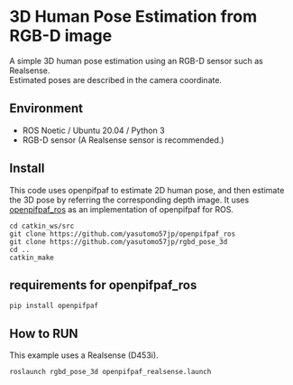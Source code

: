 # 3D Human Pose Estimation from RGB-D image

A simple 3D human pose estimation using an RGB-D sensor such as Realsense.  
Estimated poses are described in the camera coordinate.

## Environment

- ROS Noetic / Ubuntu 20.04 / Python 3
- RGB-D sensor (A Realsense sensor is recommended.)

## Install

This code uses openpifpaf to estimate 2D human pose, and then estimate the 3D pose by referring the corresponding depth image.
It uses [openpifpaf_ros](https://github.com/yasutomo57jp/openpifpaf_ros) as an implementation of openpifpaf for ROS.

```shell
cd catkin_ws/src
git clone https://github.com/yasutomo57jp/openpifpaf_ros
git clone https://github.com/yasutomo57jp/rgbd_pose_3d
cd ..
catkin_make
```

## requirements for openpifpaf_ros

```shell
pip install openpifpaf
```

## How to RUN

This example uses a Realsense (D453i).

```shell
roslaunch rgbd_pose_3d openpifpaf_realsense.launch
```

